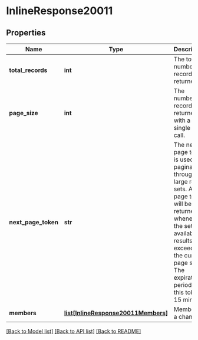 # InlineResponse20011

## Properties
Name | Type | Description | Notes
------------ | ------------- | ------------- | -------------
**total_records** | **int** | The total number of records returned. | [optional] 
**page_size** | **int** | The number of records returned with a single API call.  | [optional] 
**next_page_token** | **str** | The next page token is used to paginate through large result sets. A next page token will be returned whenever the set of available results exceeds the current page size. The expiration period for this token is 15 minutes. | [optional] 
**members** | [**list[InlineResponse20011Members]**](InlineResponse20011Members.md) | Members in a channel. | [optional] 

[[Back to Model list]](../README.md#documentation-for-models) [[Back to API list]](../README.md#documentation-for-api-endpoints) [[Back to README]](../README.md)

